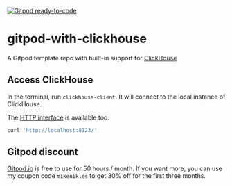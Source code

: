 [![Gitpod ready-to-code](https://img.shields.io/badge/Gitpod-ready--to--code-blue?logo=gitpod)](https://gitpod.io/#https://github.com/mikenikles/gitpod-with-clickhouse)

# gitpod-with-clickhouse
A Gitpod template repo with built-in support for [ClickHouse](https://clickhouse.tech/)

## Access ClickHouse
In the terminal, run `clickhouse-client`. It will connect to the local instance of ClickHouse.

The [HTTP interface](https://clickhouse.tech/docs/en/interfaces/http/) is available too:

```bash
curl 'http://localhost:8123/'
```

## Gitpod discount

[Gitpod.io](https://gitpod.io/) is free to use for 50 hours / month. If you want more, you can
use my coupon code `mikenikles` to get 30% off for the first three months.
